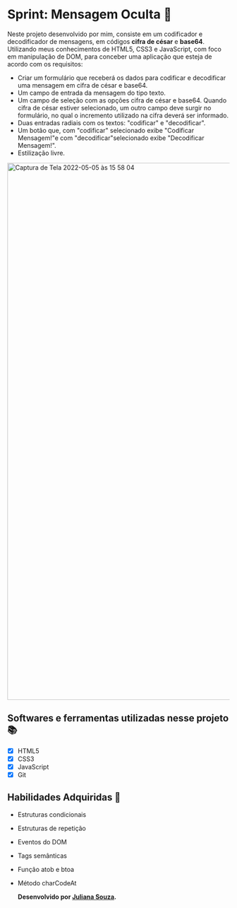 # Sprint: Mensagem Oculta 🔐
Neste projeto desenvolvido por mim, consiste em um codificador e decodificador de mensagens, em códigos **cifra de césar** e **base64**. Utilizando meus conhecimentos de HTML5, CSS3 e JavaScript, com foco em manipulação de DOM, para conceber uma aplicação que esteja de acordo com os requisitos:

- Criar um formulário que receberá os dados para codificar e decodificar uma mensagem em cifra de césar e base64.
- Um campo de entrada da mensagem do tipo texto.
- Um campo de seleção com as opções cifra de césar e base64. Quando cifra de césar estiver selecionado, um outro campo deve surgir no formulário, no qual o incremento utilizado na cifra deverá ser informado.
- Duas entradas radiais com os textos: "codificar" e "decodificar".
- Um botão que, com "codificar" selecionado exibe "Codificar Mensagem!"e com "decodificar"selecionado exibe "Decodificar Mensagem!".
- Estilização livre.

<img width="1215" alt="Captura de Tela 2022-05-05 às 15 58 04" src="https://user-images.githubusercontent.com/65184920/167196457-7d4f94f1-3c59-439b-8833-d0041df7b824.png">

## Softwares e ferramentas utilizadas nesse projeto 📚

- [x] HTML5
- [x] CSS3
- [x] JavaScript
- [x] Git

## Habilidades Adquiridas 📝

- Estruturas condicionais
- Estruturas de repetição
- Eventos do DOM
- Tags semânticas
- Função atob e btoa
- Método charCodeAt


  **Desenvolvido por [Juliana Souza](https://www.linkedin.com/in/julianaha/).**


